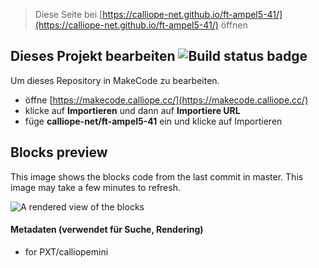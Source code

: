 
> Diese Seite bei [https://calliope-net.github.io/ft-ampel5-41/](https://calliope-net.github.io/ft-ampel5-41/) öffnen

## Dieses Projekt bearbeiten ![Build status badge](https://github.com/calliope-net/ft-ampel5-41/workflows/MakeCode/badge.svg)

Um dieses Repository in MakeCode zu bearbeiten.

* öffne [https://makecode.calliope.cc/](https://makecode.calliope.cc/)
* klicke auf **Importieren** und dann auf **Importiere URL**
* füge **calliope-net/ft-ampel5-41** ein und klicke auf Importieren

## Blocks preview

This image shows the blocks code from the last commit in master.
This image may take a few minutes to refresh.

![A rendered view of the blocks](https://github.com/calliope-net/ft-ampel5-41/raw/master/.github/makecode/blocks.png)

#### Metadaten (verwendet für Suche, Rendering)

* for PXT/calliopemini

